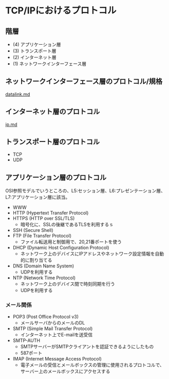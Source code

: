# TCP/IPにおけるプロトコル

## 階層

- (4) アプリケーション層
- (3) トランスポート層
- (2) インターネット層
- (1) ネットワークインターフェース層


## ネットワークインターフェース層のプロトコル/規格

[datalink.md](./datalink.md)

## インターネット層のプロトコル

[ip.md](./ip.md)

## トランスポート層のプロトコル

- TCP
- UDP

## アプリケーション層のプロトコル

OSI参照モデルでいうところの、L5:セッション層、L6:プレゼンテーション層、L7:アプリケーション層に該当。

- WWW
- HTTP (Hypertext Transfer Protocol)
- HTTPS (HTTP over SSL/TLS)
  - 暗号化に、SSLの後継であるTLSを利用するｓ
- SSH (Secure Shell)
- FTP (File Transfer Protocol)
  - ファイル転送用と制御用で、20,21番ポートを使う
- DHCP (Dynamic Host Configuration Protocol)
  - ネットワーク上のデバイスにIPアドレスやネットワーク設定情報を自動的に割り当てる
- DNS (Domain Name System)
  - UDPを利用する
- NTP (Network Time Protocol)
  - ネットワーク上のデバイス間で時刻同期を行う
  - UDPを利用する

### メール関係

- POP3 (Post Office Protocol v3)
  - メールサーバからのメールのDL
- SMTP (Simple Mail Transfer Protocol)
  - インターネット上でE-mailを送受信
- SMTP-AUTH  
  - SMTPサーバーがSMTPクライアントを認証できるようにしたもの
  - 587ポート
- IMAP (Internet Message Access Protocol)
  - 電子メールの受信とメールボックスの管理に使用されるプロトコルで、サーバー上のメールボックスにアクセスする
